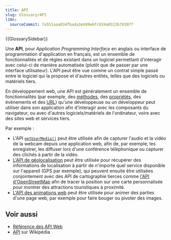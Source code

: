 ```yaml
---
title: API
slug: Glossary/API
l10n:
  sourceCommit: 7a551aaa034fbada3eb99e6fc924a0313b78307f
---
```


{{GlossarySidebar}}

Une **API**, pour <i lang="en">Application Programming Interface</i> en anglais ou interface de programmation d'application en français, est un ensemble de fonctionnalités et de règles existant dans un logiciel permettant d'interagir avec celui-ci de manière automatisée (plutôt que de passer par une interface utilisateur). L'API peut être vue comme un contrat simple passé entre le logiciel qui la propose et d'autres entités, telles que des logiciels ou matériels tiers.

En développement web, une API est généralement un ensemble de fonctionnalités (par exemple, des [méthodes](/fr/docs/Glossary/Method), des [propriétés](/fr/docs/Glossary/Property), des évènements et des [URL](/fr/docs/Glossary/URL)) qu'une développeuse ou un développeur peut utiliser dans son application afin d'interagir avec les composants du navigateur, ou avec d'autres logiciels/matériels de l'ordinateur, voire avec des sites web et services tiers.

Par exemple&nbsp;:

- L'API [`getUserMedia()`](/fr/docs/Web/API/MediaDevices/getUserMedia) peut être utilisée afin de capturer l'audio et la vidéo de la webcam depuis une application web, afin de, par exemple, les enregistrer, les diffuser lors d'une conférence téléphonique ou capturer des clichés à partir de la vidéo.
- [L'API de géolocalisation](/fr/docs/Web/API/Geolocation) peut être utilisée pour récupérer des informations de localisation à partir de n'importe quel service disponible sur l'appareil (GPS par exemple), qui peuvent ensuite être utilisées conjointement avec des API de cartographie tierces comme [l'API d'OpenStreetMap](https://www.openstreetmap.org/about/api/) afin de tracer la position sur une carte personnalisée pour montrer des attractions touristiques à proximité.
- [L'API des animations web](/fr/docs/Web/API/Web_Animations_API) peut être utilisée pour animer des parties d'une page web, par exemple pour faire bouger ou pivoter des images.

## Voir aussi

- [Référence des API Web](/fr/docs/Web/API)
- [API](https://fr.wikipedia.org/wiki/Interface_de_programmation) sur Wikipédia
